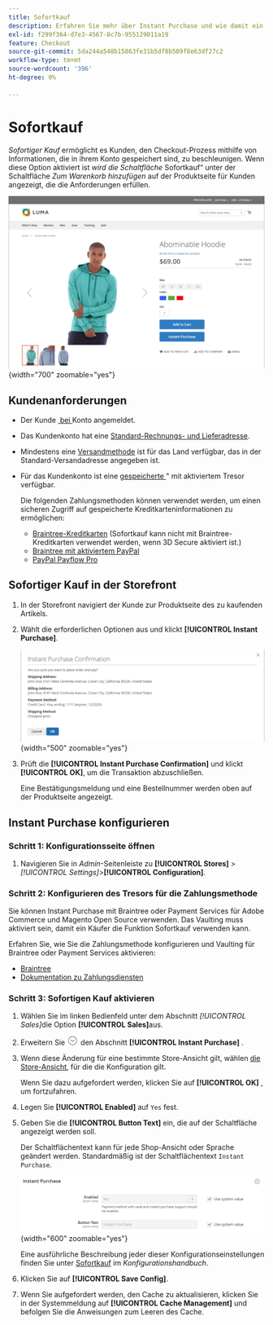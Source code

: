 ```yaml
---
title: Sofortkauf
description: Erfahren Sie mehr über Instant Purchase und wie damit ein schneller Checkout für registrierte Kundenkonten ermöglicht werden kann.
exl-id: f299f364-d7e3-4567-8c7b-955129011a19
feature: Checkout
source-git-commit: 5da244a548b15863fe31b5df8b509f8e63df27c2
workflow-type: tm+mt
source-wordcount: '396'
ht-degree: 0%

---
```


# Sofortkauf

_Sofortiger Kauf_ ermöglicht es Kunden, den Checkout-Prozess mithilfe von Informationen, die in ihrem Konto gespeichert sind, zu beschleunigen. Wenn diese Option aktiviert ist _wird die Schaltfläche_ Sofortkauf“ unter der Schaltfläche _Zum Warenkorb hinzufügen_ auf der Produktseite für Kunden angezeigt, die die Anforderungen erfüllen.

![Produktseite mit angezeigter Option „Sofortkauf“](./assets/storefront-checkout-instant-purchase.png){width="700" zoomable="yes"}

## Kundenanforderungen

- Der Kunde [&#x200B; bei &#x200B;](../customers/customer-sign-in.md) Konto angemeldet.

- Das Kundenkonto hat eine [Standard-Rechnungs- und Lieferadresse](../customers/account-dashboard-address-book.md).

- Mindestens eine [Versandmethode](delivery.md) ist für das Land verfügbar, das in der Standard-Versandadresse angegeben ist.

- Für das Kundenkonto ist eine [gespeicherte &#x200B;](../stores-purchase/stored-payment-methods.md)&quot; mit aktiviertem Tresor verfügbar.

  Die folgenden Zahlungsmethoden können verwendet werden, um einen sicheren Zugriff auf gespeicherte Kreditkarteninformationen zu ermöglichen:

   - [Braintree-Kreditkarten](braintree.md) (Sofortkauf kann nicht mit Braintree-Kreditkarten verwendet werden, wenn 3D Secure aktiviert ist.)
   - [Braintree mit aktiviertem PayPal](braintree.md)
   - [PayPal Payflow Pro](paypal-payflow-pro.md)

## Sofortiger Kauf in der Storefront

1. In der Storefront navigiert der Kunde zur Produktseite des zu kaufenden Artikels.

1. Wählt die erforderlichen Optionen aus und klickt **[!UICONTROL Instant Purchase]**.

   ![Bestätigungsdialogfeld zur Bestätigung des Sofortkaufs](./assets/storefront-checkout-instant-purchase-confirmation.png){width="500" zoomable="yes"}

1. Prüft die **[!UICONTROL Instant Purchase Confirmation]** und klickt **[!UICONTROL OK]**, um die Transaktion abzuschließen.

   Eine Bestätigungsmeldung und eine Bestellnummer werden oben auf der Produktseite angezeigt.

## Instant Purchase konfigurieren

### Schritt 1: Konfigurationsseite öffnen

1. Navigieren Sie in _Admin_-Seitenleiste zu **[!UICONTROL Stores]** > _[!UICONTROL Settings]_>**[!UICONTROL Configuration]**.

### Schritt 2: Konfigurieren des Tresors für die Zahlungsmethode

Sie können Instant Purchase mit Braintree oder Payment Services für Adobe Commerce und Magento Open Source verwenden. Das Vaulting muss aktiviert sein, damit ein Käufer die Funktion Sofortkauf verwenden kann.

Erfahren Sie, wie Sie die Zahlungsmethode konfigurieren und Vaulting für Braintree oder Payment Services aktivieren:

- [Braintree](braintree.md)
- [Dokumentation zu Zahlungsdiensten](https://experienceleague.adobe.com/docs/commerce/payment-services/guide-overview.html?lang=de)

### Schritt 3: Sofortigen Kauf aktivieren

1. Wählen Sie im linken Bedienfeld unter dem Abschnitt _[!UICONTROL Sales]_&#x200B;die Option **[!UICONTROL Sales]**&#x200B;aus.

1. Erweitern Sie ![Erweiterungsauswahl](../assets/icon-display-expand.png) den Abschnitt **[!UICONTROL Instant Purchase]** .

1. Wenn diese Änderung für eine bestimmte Store-Ansicht gilt, wählen [die Store-Ansicht](../configuration-reference/scope-change.md#set-the-scope), für die die Konfiguration gilt.

   Wenn Sie dazu aufgefordert werden, klicken Sie auf **[!UICONTROL OK]** , um fortzufahren.

1. Legen Sie **[!UICONTROL Enabled]** auf `Yes` fest.

1. Geben Sie die **[!UICONTROL Button Text]** ein, die auf der Schaltfläche angezeigt werden soll.

   Der Schaltflächentext kann für jede Shop-Ansicht oder Sprache geändert werden. Standardmäßig ist der Schaltflächentext `Instant Purchase`.

   ![Konfiguration - Optionen für den Sofortkauf](../configuration-reference/sales/assets/sales-instant-purchase.png){width="600" zoomable="yes"}

   Eine ausführliche Beschreibung jeder dieser Konfigurationseinstellungen finden Sie unter [Sofortkauf](../configuration-reference/sales/sales.md#instant-purchase) im _Konfigurationshandbuch_.

1. Klicken Sie auf **[!UICONTROL Save Config]**.

1. Wenn Sie aufgefordert werden, den Cache zu aktualisieren, klicken Sie in der Systemmeldung auf **[!UICONTROL Cache Management]** und befolgen Sie die Anweisungen zum Leeren des Cache.
